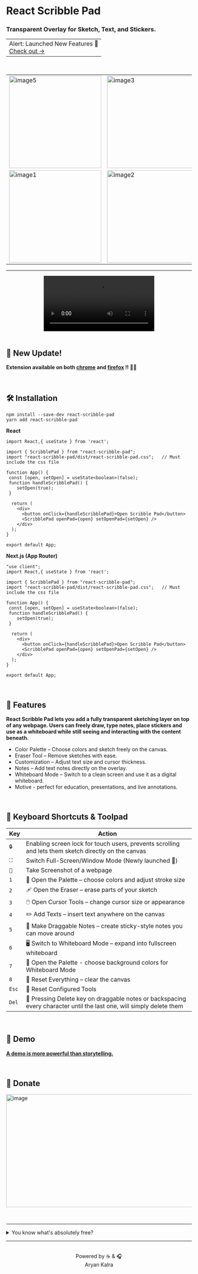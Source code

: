 # React Scribble Pad

### Transparent Overlay for Sketch, Text, and Stickers.

<div align="center">
 
<table>
  <tr>
    <td>
      Alert: Launched New Features 🚀<br>
      <a href="https://github.com/A-ryan-Kalra/react-scribble-pad/releases/tag/v1.4.1">Check out →</a>
    </td>
  </tr>
</table>

</div>

<br/>




<div align="center">
<table align="center"> 
  <tr>
    <td><img width="250" alt="image5" src="https://github.com/user-attachments/assets/fe066753-edbd-4355-a1cb-5a37fc5ad78e" /></td>
   <td><img  alt="image3" width="250" src="https://github.com/user-attachments/assets/8d44288c-3336-4a37-b89b-9ef88932ee72" /></td>
   <td><img width="250" alt="img" src="https://github.com/user-attachments/assets/d5a2e993-5b9d-451e-bafc-9d647f5f10d5" /></td>
  </tr>
  <tr>
    <td><img  alt="image1" width="250" src="https://github.com/user-attachments/assets/2ba5a1a8-5794-4dc0-9f9b-38dd7c74ea89" /></td>
    <td><img  width="250" alt="image2" src="https://github.com/user-attachments/assets/8a8dd17d-c275-41ec-81ee-84868df01244" /></td>
    <td><img src="https://github.com/user-attachments/assets/284f1767-91c6-4894-b38f-e2c30938b655" alt="image4" width="250"/></td>
  </tr>
</table>

<hr/>

<video src="https://github.com/user-attachments/assets/7eae3444-74df-4b99-a1b7-54ed070b319b"/>
</div>

<br/>
 
## 📢 New Update!

**Extension available on both [chrome](https://chromewebstore.google.com/detail/mjikafmehojamcedemookbjjnhpciehm?utm_source=item-share-cb) and [firefox](https://addons.mozilla.org/en-US/firefox/addon/scribble-pad/) !! 🎁🥳**

<br/>

## 🛠️ Installation

```
npm install --save-dev react-scribble-pad
yarn add react-scribble-pad
```

**React**

```
import React,{ useState } from 'react';

import { ScribblePad } from "react-scribble-pad";
import "react-scribble-pad/dist/react-scribble-pad.css";   // Must include the css file

function App() {
 const [open, setOpen] = useState<boolean>(false);
 function handleScribblePad() {
    setOpen(true);
 }

  return (
    <div>
      <button onClick={handleScribblePad}>Open Scribble Pad</button>
      <ScribblePad openPad={open} setOpenPad={setOpen} />
    </div>
  );
}

export default App;
```
 

**Next.js (App Router)**

```
"use client";
import React,{ useState } from 'react';

import { ScribblePad } from "react-scribble-pad";
import "react-scribble-pad/dist/react-scribble-pad.css";   // Must include the css file

function App() {
 const [open, setOpen] = useState<boolean>(false);
 function handleScribblePad() {
    setOpen(true);
 }

  return (
    <div>
      <button onClick={handleScribblePad}>Open Scribble Pad</button>
      <ScribblePad openPad={open} setOpenPad={setOpen} />
    </div>
  );
}

export default App;
```

<br>

## 🚀 Features

**React Scribble Pad lets you add a fully transparent sketching layer on top of any webpage. Users can freely draw, type notes, place stickers and use as a whiteboard while still seeing and interacting with the content beneath.**

- Color Palette – Choose colors and sketch freely on the canvas.
- Eraser Tool – Remove sketches with ease.
- Customization – Adjust text size and cursor thickness.
- Notes – Add text notes directly on the overlay.
- Whiteboard Mode – Switch to a clean screen and use it as a digital whiteboard.
- Motive - perfect for education, presentations, and live annotations.

<br>

## 🎹 Keyboard Shortcuts & Toolpad

| Key   | Action                                                                                                               |
| ----- | -------------------------------------------------------------------------------------------------------------------- |
| `🔒`  | Enabling screen lock for touch users, prevents scrolling and lets them sketch directly on the canvas                 |
| `⛶`   | Switch Full-Screen/Window Mode (Newly launched 🤩)                                                                   |
| `📸`  | Take Screenshot of a webpage                                                                                         |
| `1`   | 🎨 Open the Palette – choose colors and adjust stroke size                                                           |
| `2`   | 🩹 Open the Eraser – erase parts of your sketch                                                                      |
| `3`   | 🖱️ Open Cursor Tools – change cursor size or appearance                                                              |
| `4`   | ✏️ Add Texts – insert text anywhere on the canvas                                                                    |
| `5`   | 📝 Make Draggable Notes – create sticky-style notes you can move around                                              |
| `6`   | 🖥️ Switch to Whiteboard Mode – expand into fullscreen whiteboard                                                     |
| `7`   | 🎨 Open the Palette - choose background colors for Whiteboard Mode                                                   |
| `8`   | 🔄 Reset Everything – clear the canvas                                                                               |
| `Esc` | 🔄 Reset Configured Tools                                                                                            |
| `Del` | 🚮 Pressing Delete key on draggable notes or backspacing every character until the last one, will simply delete them |

<br>

## 🗿 Demo

**[A demo is more powerful than storytelling.](https://scribble-pad-psi.vercel.app/)**

<br/>

## 🎁 Donate

[<img width="1090" height="306" alt="image" src="https://github.com/user-attachments/assets/ad84946b-d4b9-472f-b4e6-daea70872927" />](https://buymeacoffee.com/aryansmartb)

<br/>

---

<details>
  <summary>You know what's absolutely free?</summary>

- Leaving a ⭐ star
- 🍴Forking the repository
- No hidden fees, no subscriptions - just pure open-source love 🥰!

</details>

---

<div align="center">

<br>
Powered by ☕️ & 🎧 <br>
Aryan Kalra

</div>
